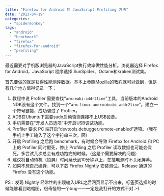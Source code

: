 ```yaml
---
title: "Firefox for Android 的 JavaScript Profiling 方法"
date: "2013-04-19"
categories: 
  - "spidermonkey"
tags: 
  - "android"
  - "benchmark"
  - "firefox"
  - "firefox-for-android"
  - "profiling"
---
```


最近需要对手机版浏览器的JavaScript执行效率做性能分析。浏览器选择 Firefox for Android，JavaScript 程序选择 SunSpider、Octane和kraken测试集。

首先要做的就是获得性能测评数据。基本上参照[Mozilla的教程](https://developer.mozilla.org/en-US/docs/Performance/Profiling_with_the_Built-in_Profiler)就可以做到，但是有几个地方值得记录一下：

1. 教程中说 Profiler 需要查找“`arm-eabi-addr2line`”工具，当前版本的Android NDK没有这个文件。找到一个“`arm-linux-androideabi-addr2line`”，建立一个符号链接，成功骗过了 Profiler。
2. ADB在Ubuntu下需要sudo启动否则连接不上USB设备。
3. 手机需要在“开发人员选项”中开启USB调试功能。
4. Profiler 要求 PC 端开启“devtools.debugger.remote-enabled”选项。（我在手机上手工输入了这个字符串三次，囧）
5. 开启 Profiling 之后跑 benchmark，有时候会导致 Firefox for Android 和 PC 上的 Profiler 同时假死，停止 Profiling 之后 Profiler 读取数据也可能会假死。多尝试几次总会有成功跑完的时候。（这是个需要解决的问题）
6. 建议将自动待机（锁屏）时间延长到10分钟以上，在插电源时不关闭屏幕。
7. 如果不想自己编译，可以下载 Firefox Nightly 安装测试。Release 通道的 Firefox 没有这个功能。

PS：发现 Nightly 经常性的出现输入URL之后网页显示不出来，标签页选择的时候能够看到略缩图，很奇怪的一个bug——一定是我打开的方式不对 :-)
